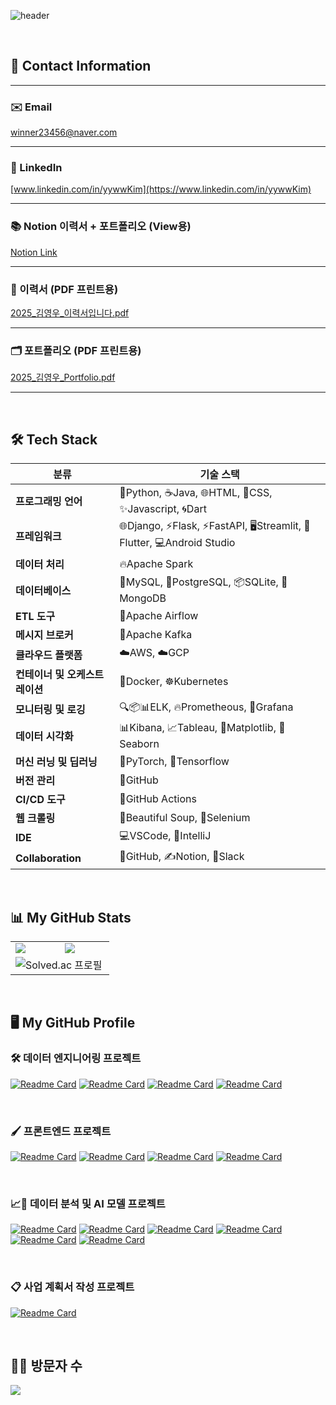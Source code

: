 
<!-- header를 표시한다 --> 
![header](https://capsule-render.vercel.app/api?type=soft&color=auto&height=150&section=header&text=😄😄😄김영우의%20집에%20오신%20것을%20환영합니다!!!!😄😄😄%20&render&fontSize=30&animation=twinkling)

<br>

<!-- Connect & Channel -->
## 🔗 Contact Information

---

### ✉️ Email
winner23456@naver.com

---

### 🔗 LinkedIn
[www.linkedin.com/in/yywwKim](https://www.linkedin.com/in/yywwKim)

---

### 📚 Notion 이력서 + 포트폴리오 (View용)
[Notion Link](https://delicate-trouble-d06.notion.site/Mike-Rachel-Kim-16b5bfcbe0478070bba3d56669ec1b74)

---

### 📄 이력서 (PDF 프린트용)
[2025_김영우_이력서입니다.pdf](https://github.com/user-attachments/files/18471764/2025_._.pdf)



---

### 🗂️ 포트폴리오 (PDF 프린트용)
[2025_김영우_Portfolio.pdf](https://github.com/user-attachments/files/18502211/2025_._Portfolio.pdf)


---

<br>

<!-- 테크 스텍을 표시한다. --> 
## 🛠️  Tech Stack
분류                            | 기술 스택                                       |
|---------------------------------|------------------------------------------------|
| **프로그래밍 언어**             | 🐍Python, ☕Java, 🌐HTML, 🎨CSS, ✨Javascript,  🌀Dart                  |
| **프레임워크**             | 🌐Django, ⚡Flask, ⚡FastAPI, 🖥️Streamlit, 📱Flutter, 💻Android Studio                 |
| **데이터 처리**                 | 🔥Apache Spark          |
| **데이터베이스**                | 🐬MySQL, 🐘PostgreSQL, 📦SQLite, 🍃MongoDB                              |
| **ETL 도구**                   | 💨Apache Airflow                                 |
| **메시지 브로커**               | 💬Apache Kafka                                   |
| **클라우드 플랫폼**             | ☁️AWS, ☁️GCP                                    |
| **컨테이너 및 오케스트레이션**  | 🐳Docker, ☸️Kubernetes                             |
| **모니터링 및 로깅**            | 🔍📦📊ELK, 🔥Prometheous, 🌟Grafana                                           |
| **데이터 시각화**               | 📊Kibana, 📈Tableau, 🧮Matplotlib, 🌈Seaborn                                |
| **머신 러닝 및 딥러닝**         | 🧠PyTorch, 🔶Tensorflow      |
| **버전 관리**                   | 🐙GitHub                                 |
| **CI/CD 도구**                 |  🚀GitHub Actions          |
| **웹 크롤링**                 | 🍲Beautiful Soup, 🚗Selenium                       |
| **IDE**                         | 💻VSCode, 🔵IntelliJ                      |
| **Collaboration**                | 🐙GitHub, ✍️Notion, 🤝Slack                      |

<br>

<!-- Github Stats와 자주 사용하는 언어 그리고 코딩 테스트 레벨를 표시한다. -->
## 📊 My GitHub Stats
<table>
  <tr>
    <!-- GitHub Stats -->
    <td>
      <a href="https://github.com/anuraghazra/github-readme-stats">
        <img align="center" src="https://github-readme-stats.vercel.app/api?username=wwkler&count_private=true&show_icons=true&theme=flag-india&locale=kr" />
      </a>
    </td>
    <!-- Top Languages -->
    <td>
      <a href="https://github.com/anuraghazra/github-readme-stats">
        <img align="center" src="https://github-readme-stats.vercel.app/api/top-langs/?username=wwkler&layout=compact&hide=Jupyter%20Notebook" />
      </a>
    </td>
  </tr>
  <tr>
    <!-- Solved.ac Badge -->
    <td colspan="2" align="center">
      <a href="https://solved.ac/winner23456">
        <img align="left" src="http://mazassumnida.wtf/api/v2/generate_badge?boj=winner23456" alt="Solved.ac 프로필" />
      </a>
    </td>
  </tr>
</table>

<br>

<!-- GitHub 저장소 핀을 표시한다. -->
## 🖥️ My GitHub Profile

### 🛠️ 데이터 엔지니어링 프로젝트 
[![Readme Card](https://github-readme-stats.vercel.app/api/pin/?username=wwkler&repo=han_river_swarm&show_owner=true)](https://github.com/wwkler/han_river_swarm)
[![Readme Card](https://github-readme-stats.vercel.app/api/pin/?username=DEProjTeam07&repo=coc-model&show_owner=true)](https://github.com/DEProjTeam07/coc-model)
[![Readme Card](https://github-readme-stats.vercel.app/api/pin/?username=DEProjTeam07&repo=coc-pipeline&show_owner=true)](https://github.com/DEProjTeam07/coc-pipeline)
[![Readme Card](https://github-readme-stats.vercel.app/api/pin/?username=wwkler&repo=whisper_mlops_project&show_owner=true)](https://github.com/wwkler/whisper_mlops_project)

<br>

### 🖌️ 프론트엔드 프로젝트 
[![Readme Card](https://github-readme-stats.vercel.app/api/pin/?username=wwkler&repo=book&show_owner=true)](https://github.com/wwkler/book)
[![Readme Card](https://github-readme-stats.vercel.app/api/pin/?username=wwkler&repo=ENTER-FE&show_owner=true)](https://github.com/wwkler/ENTER-FE)
[![Readme Card](https://github-readme-stats.vercel.app/api/pin/?username=wwkler&repo=fine_dust&show_owner=true)](https://github.com/wwkler/fine_dust)
[![Readme Card](https://github-readme-stats.vercel.app/api/pin/?username=wwkler&repo=random_Cat&show_owner=true)](https://github.com/wwkler/random_Cat)

<br>

### 📈🤖 데이터 분석 및 AI 모델 프로젝트
[![Readme Card](https://github-readme-stats.vercel.app/api/pin/?username=wwkler&repo=car_condition_classification&show_owner=true)](https://github.com/wwkler/car_condition_classification)
[![Readme Card](https://github-readme-stats.vercel.app/api/pin/?username=wwkler&repo=sensor_data_pose_classification_version2&show_owner=true)](https://github.com/wwkler/sensor_data_pose_classification_version2)
[![Readme Card](https://github-readme-stats.vercel.app/api/pin/?username=wwkler&repo=Navi_Arrival_Time_Regression&show_owner=true)](https://github.com/wwkler/Navi_Arrival_Time_Regression)
[![Readme Card](https://github-readme-stats.vercel.app/api/pin/?username=wwkler&repo=Customer_Churn_Classification&show_owner=true)](https://github.com/wwkler/Customer_Churn_Classification)
[![Readme Card](https://github-readme-stats.vercel.app/api/pin/?username=wwkler&repo=Aivle_School_Apply_QA_Chatbot&show_owner=true)](https://github.com/wwkler/Aivle_School_Apply_QA_Chatbot)
[![Readme Card](https://github-readme-stats.vercel.app/api/pin/?username=wwkler&repo=ronaldo_anaylze_visualization&show_owner=true)](https://github.com/wwkler/ronaldo_anaylze_visualization)


<br>

### 📋 사업 계획서 작성 프로젝트 
[![Readme Card](https://github-readme-stats.vercel.app/api/pin/?username=wwkler&repo=business_planning&show_owner=true)](https://github.com/wwkler/business_planning)

<br>

<!-- Hits -->
## 🧑‍💻 방문자 수 
<a href="https://hits.seeyoufarm.com"><img src="https://hits.seeyoufarm.com/api/count/incr/badge.svg?url=https%3A%2F%2Fgithub.com%2Fwwkler&count_bg=%23EED916&title_bg=%23CF10DC&icon=&icon_color=%23E7E7E7&title=%EB%B0%A9%EB%AC%B8%EC%9E%90+%EC%88%98+&edge_flat=false"/></a>

